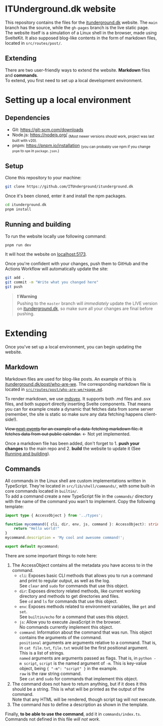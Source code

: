 # ITUnderground.dk website  
This repository contains the files for the [itunderground.dk](https://itunderground.dk) website. The `main` branch has the source, while the `gh-pages` branch is the live static page.  
The website itself is a simulation of a Linux shell in the browser, made using SvelteKit. It also supposed blog-like contents in the form of markdown files, located in `src/routes/post/`.  
  
## Extending  
There are two user-friendly ways to extend the website. **Markdown** files and **commands**.  
To extend, you first need to set up a local development environment.  
  
# Setting up a local environment  
## Dependencies  
* Git: https://git-scm.com/downloads
* Node.js: https://nodejs.org/ <sub>(Most newer versions should work, project was last built with v20).</sub>  
* pnpm: https://pnpm.io/installation <sub>(you can probably use npm if you change `pnpm` to `npm` in `package.json`.)</sub>
  
## Setup  
Clone this repository to your machine:  
```bash
git clone https://github.com/ITUnderground/itunderground.dk
```
Once it's been cloned, enter it and install the npm packages.
```bash
cd itunderground.dk
pnpm install
```
  
## Running and building  
To run the website locally use following command:  
```bash
pnpm run dev
```
It will host the website on [localhost:5173](http://localhost:5173).  

Once you're confident with your changes, push them to GitHub and the Actions Workflow will automatically update the site:  
```bash
git add .
git commit -m "Write what you changed here"
git push
```
> **❗ Warning**  
> Pushing to the `master` branch will *immediately* update the LIVE version on [itunderground.dk](https://itunderground.dk), so make sure all your changes are final before pushing.  

# Extending  
Once you've set up a local environment, you can begin updating the website.  
## Markdown  
Markdown files are used for blog-like posts. An example of this is [itunderground.dk/post/who-are-we](https://itunderground.dk/post/who-are-we). The corresponding markdown file is located in [`src/routes/post/who-are-we/+page.md`](./src/routes/post/who-are-we/+page.md).  
  
To render markdown, we use [mdsvex](https://mdsvex.com/). It supports both .md files and .svx files, and both support directly inserting Svelte components. That means you can for example create a dynamic that fetches data from some server (remember, the site is static so make sure any data fetching happens client-side!).  
  
~~View [next-events](src/routes/post/next-events/%2Bpage.md) for an example of a data-fetching markdown file. It fetches data from out public calendar.~~ <- Not yet implemented.  
  
Once a markdown file has been added, don't forget to 1. **push your changes** to the main repo and 2. **build** the website to update it (See [Running and building](#running-and-building)).  
  
## Commands  
All commands in the Linux shell are custom implementations written in TypeScript. They're located in `src/lib/shell/commands/`, with some built-in core commands located in `builtin/`.  
To add a command create a new TypeScript file in the `commands/` directory with the name of the command you wan't to implement. Copy the following template:  
```ts
import type { AccessObject } from '../types';

function mycommand({ cli, dir, env, js, command }: AccessObject): string {
    return "Hello world!"
}
mycommand.description = 'My cool and awesome command!';

export default mycommand;
```
  
There are some important things to note here:  
1. The AccessObject contains all the metadata you have access to in the command.  
    * `cli`: Exposes basic CLI methods that allows you to run a command and print to regular output, as well as the log.  
    See `clear` and `sudo` for commands that use this object.  
    * `dir`: Exposes directory related methods, like current working directory and methods to get directories and files.  
    See `cd` and `ls` for commands that use this object.  
    * `env`: Exposes methods related to environment variables, like `get` and `set`.  
    See `builtin/echo` for a command that uses this object.  
    * `js`: Allow you to execute JavaScript in the browser.  
    No commands currently implement this object.  
    * `command`: Information about the command that was run. This object contains the arguments of the command.  
    `positional` arguments are arguments relative to a command. That is, in `cat file.txt`, `file.txt` would be the first positional argument. This is a list of strings.  
    `named` arguments are arguments passed as flags. That is, in `python -m script`, `script` is the named argument of `-m`. This is key-value object, being `{ "-m": "script" }` in the example.  
    `raw` is the raw string command.  
    See `cat` and `sudo` for commands that implement this object.  
2. The command does not have to return anything, but if it does it this should be a string. This is what will be printed as the output of the command.  
Note that any HTML will be rendered, though script tag will not execute.  
3. The command *has* to define a description as shown in the template.  
  
Finally, **to be able to use the command**, add it in `commands/index.ts`. Commands not defined in this file *will not work*.  
